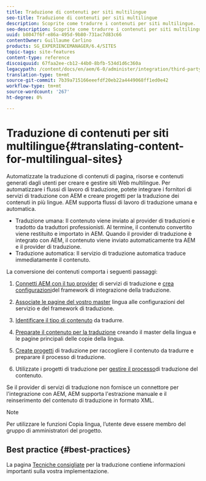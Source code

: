 ```yaml
---
title: Traduzione di contenuti per siti multilingue
seo-title: Traduzione di contenuti per siti multilingue
description: Scoprite come tradurre i contenuti per siti multilingue.
seo-description: Scoprite come tradurre i contenuti per siti multilingue.
uuid: b8047f6f-e86a-495d-9b80-731ac7d83c66
contentOwner: Guillaume Carlino
products: SG_EXPERIENCEMANAGER/6.4/SITES
topic-tags: site-features
content-type: reference
discoiquuid: 67faa2ee-cb12-44b0-8bfb-534d1d6c360a
legacypath: /content/docs/en/aem/6-0/administer/integration/third-party-services/machine-translation
translation-type: tm+mt
source-git-commit: 7b39a715166eeefdf20eb22a4449068ff1ed0e42
workflow-type: tm+mt
source-wordcount: '267'
ht-degree: 0%

---
```



# Traduzione di contenuti per siti multilingue{#translating-content-for-multilingual-sites}

Automatizzate la traduzione di contenuti di pagina, risorse e contenuti generati dagli utenti per creare e gestire siti Web multilingue. Per automatizzare i flussi di lavoro di traduzione, potete integrare i fornitori di servizi di traduzione con AEM e creare progetti per la traduzione dei contenuti in più lingue. AEM supporta flussi di lavoro di traduzione umana e automatica.

* Traduzione umana: Il contenuto viene inviato al provider di traduzioni e tradotto da traduttori professionisti. Al termine, il contenuto convertito viene restituito e importato in AEM. Quando il provider di traduzione è integrato con AEM, il contenuto viene inviato automaticamente tra AEM e il provider di traduzione.
* Traduzione automatica: Il servizio di traduzione automatica traduce immediatamente il contenuto.

La conversione dei contenuti comporta i seguenti passaggi:

1. [Connetti AEM con il tuo provider](/help/sites-administering/tc-tic.md#connecting-to-a-translation-service-provider) di servizi di traduzione e [crea configurazioni](/help/sites-administering/tc-tic.md)del framework di integrazione della traduzione.

1. [Associate le pagine del vostro master](/help/sites-administering/tc-tic.md#configuring-pages-for-translation) lingua alle configurazioni del servizio e del framework di traduzione.
1. [Identificare il tipo di contenuto](/help/sites-administering/tc-rules.md) da tradurre.
1. [Preparate il contenuto per la traduzione](/help/sites-administering/tc-prep.md) creando il master della lingua e le pagine principali delle copie della lingua.
1. [Create progetti](/help/sites-administering/tc-manage.md) di traduzione per raccogliere il contenuto da tradurre e preparare il processo di traduzione.
1. Utilizzate i progetti di traduzione per [gestire il processo](/help/sites-administering/tc-manage.md)di traduzione del contenuto.

Se il provider di servizi di traduzione non fornisce un connettore per l&#39;integrazione con AEM, AEM supporta l&#39;estrazione manuale e il reinserimento del contenuto di traduzione in formato XML.

>[!NOTE]
>
>Per utilizzare le funzioni Copia lingua, l’utente deve essere membro del gruppo di amministratori del progetto.

## Best practice   {#best-practices}

La pagina [Tecniche consigliate](/help/sites-administering/tc-bp.md) per la traduzione contiene informazioni importanti sulla vostra implementazione.
